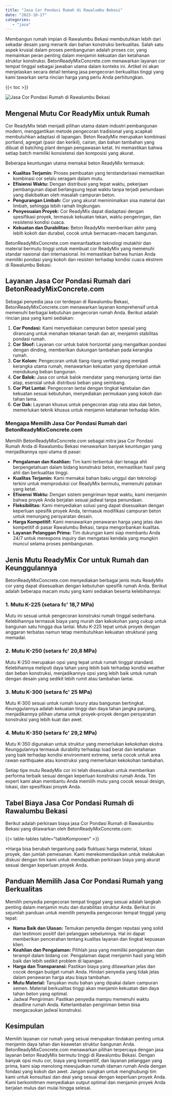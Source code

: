 ```yaml
---
title: "Jasa Cor Pondasi Rumah di Rawalumbu Bekasi"
date: "2023-10-17"
categories: 
   - "jasa"
---
```


Membangun rumah impian di Rawalumbu Bekasi membutuhkan lebih dari sekadar desain yang menarik dan bahan konstruksi berkualitas. Salah satu aspek krusial dalam proses pembangunan adalah proses cor, yang memainkan peran penting dalam menjamin kekuatan dan ketahanan struktur konstruksi. BetonReadyMixConcrete.com menawarkan layanan cor tempat tinggal sebagai jawaban utama dalam konteks ini. Artikel ini akan menjelaskan secara detail tentang jasa pengecoran berkualitas tinggi yang kami tawarkan serta rincian harga yang perlu Anda perhitungkan.

{{< toc >}}

![Jasa Cor Pondasi Rumah di Rawalumbu Bekasi](https://betoncor8.github.io/cor/harga-beton-readymix-concrete%20(31).png)

## Mengenal Mutu Cor ReadyMix untuk Rumah

Cor ReadyMix telah menjadi pilihan utama dalam industri pembangunan modern, menggantikan metode pengecoran tradisional yang acapkali membutuhkan adaptasi di lapangan. Beton ReadyMix merupakan kombinasi portland, agregat (pasir dan kerikil), cairan, dan bahan tambahan yang dibuat di batching plant dengan pengawasan ketat. Ini memastikan bahwa setiap batch memiliki konsistensi dan komposisi yang akurat.

Beberapa keuntungan utama memakai beton ReadyMix termasuk:

- **Kualitas Terjamin:** Proses pembuatan yang terstandarisasi memastikan kombinasi cor selalu seragam dalam mutu.
- **Efisiensi Waktu:** Dengan distribusi yang tepat waktu, pekerjaan pembangunan dapat berlangsung tepat waktu tanpa terjadi penundaan yang diakibatkan oleh masalah campuran beton.
- **Pengurangan Limbah:** Cor yang akurat meminimalkan sisa material dan limbah, sehingga lebih ramah lingkungan.
- **Penyesuaian Proyek:** Cor ReadyMix dapat diadaptasi dengan spesifikasi proyek, termasuk kekuatan tekan, waktu pengeringan, dan resistensi kondisi cuaca.
- **Kekuatan dan Durabilitas:** Beton ReadyMix memberikan akhir yang lebih kokoh dan durabel, cocok untuk bermacam-macam bangunan.

BetonReadyMixConcrete.com memanfaatkan teknologi mutakhir dan material bermutu tinggi untuk membuat cor ReadyMix yang memenuhi standar nasional dan internasional. Ini memastikan bahwa hunian Anda memiliki pondasi yang kokoh dan resisten terhadap kondisi cuaca ekstrem di Rawalumbu Bekasi.

## Layanan Jasa Cor Pondasi Rumah dari BetonReadyMixConcrete.com

Sebagai penyedia jasa cor terdepan di Rawalumbu Bekasi, BetonReadyMixConcrete.com menawarkan layanan komprehensif untuk memenuhi berbagai kebutuhan pengecoran rumah Anda. Berikut adalah rincian jasa yang kami sediakan:

1. **Cor Pondasi:** Kami menyediakan campuran beton spesial yang dirancang untuk menahan tekanan tanah dan air, menjamin stabilitas pondasi rumah.
2. **Cor Sloof:** Layanan cor untuk balok horizontal yang mengaitkan pondasi dengan dinding, memberikan dukungan tambahan pada kerangka rumah.
3. **Cor Kolom:** Pengecoran untuk tiang-tiang vertikal yang menjadi kerangka utama rumah, menawarkan kekuatan yang diperlukan untuk mendukung beban bangunan.
4. **Cor Balok:** Jasa cor untuk balok mendatar yang menunjang lantai dan atap, esensial untuk distribusi beban yang seimbang.
5. **Cor Plat Lantai:** Pengecoran lantai dengan tingkat ketebalan dan kekuatan sesuai kebutuhan, menyediakan permukaan yang kokoh dan tahan lama.
6. **Cor Dak:** Layanan khusus untuk pengecoran atap rata atau dak beton, memerlukan teknik khusus untuk menjamin ketahanan terhadap iklim.

### Mengapa Memilih Jasa Cor Pondasi Rumah dari BetonReadyMixConcrete.com

Memilih BetonReadyMixConcrete.com sebagai mitra jasa Cor Pondasi Rumah Anda di Rawalumbu Bekasi menawarkan banyak keuntungan yang menjadikannya opsi utama di pasar:

- **Pengalaman dan Keahlian:** Tim kami terbentuk dari tenaga ahli berpengetahuan dalam bidang konstruksi beton, memastikan hasil yang ahli dan berkualitas tinggi.
- **Kualitas Terjamin:** Kami memakai bahan baku unggul dan teknologi terkini untuk memproduksi cor ReadyMix bermutu, memenuhi patokan yang ketat.
- **Efisiensi Waktu:** Dengan sistem pengiriman tepat waktu, kami menjamin bahwa proyek Anda berjalan sesuai jadwal tanpa penundaan.
- **Fleksibilitas:** Kami menyediakan solusi yang dapat disesuaikan dengan keperluan spesifik proyek Anda, termasuk modifikasi campuran beton untuk menunjang persyaratan desain.
- **Harga Kompetitif:** Kami menawarkan penawaran harga yang jelas dan kompetitif di pasar Rawalumbu Bekasi, tanpa mengorbankan kualitas.
- **Layanan Pelanggan Prima:** Tim dukungan kami siap membantu Anda 24/7 untuk merespons inquiry dan mengatasi kendala yang mungkin muncul selama proses pembangunan.

## Jenis Mutu ReadyMix Cor untuk Rumah dan Keunggulannya

BetonReadyMixConcrete.com menyediakan berbagai jenis mutu ReadyMix cor yang dapat disesuaikan dengan kebutuhan spesifik rumah Anda. Berikut adalah beberapa macam mutu yang kami sediakan beserta kelebihannya:

### 1\. Mutu K-225 (setara fc' 18,7 MPa)

Mutu ini sesuai untuk pengecoran konstruksi rumah tinggal sederhana. Kelebihannya termasuk biaya yang murah dan kekokohan yang cukup untuk bangunan satu hingga dua lantai. Mutu K-225 tepat untuk proyek dengan anggaran terbatas namun tetap membutuhkan kekuatan struktural yang memadai.

### 2\. Mutu K-250 (setara fc' 20,8 MPa)

Mutu K-250 merupakan opsi yang tepat untuk rumah tinggal standard. Kelebihannya meliputi daya tahan yang lebih baik terhadap kondisi weather dan beban konstruksi, menjadikannya opsi yang lebih baik untuk rumah dengan desain yang sedikit lebih rumit atau tambahan lantai.

### 3\. Mutu K-300 (setara fc' 25 MPa)

Mutu K-300 sesuai untuk rumah luxury atau bangunan bertingkat. Keunggulannya adalah kekuatan tinggi dan daya tahan jangka panjang, menjadikannya pilihan utama untuk proyek-proyek dengan persyaratan konstruksi yang lebih kuat dan awet.

### 4\. Mutu K-350 (setara fc' 29,2 MPa)

Mutu K-350 digunakan untuk struktur yang memerlukan kekokohan ekstra. Keunggulannya termasuk durability terhadap load berat dan ketahanan yang baik terhadap kondisi environment extreme, serta cocok untuk area rawan earthquake atau konstruksi yang memerlukan kekokohan tambahan.

Setiap tipe mutu ReadyMix cor ini telah disesuaikan untuk memberikan performa terbaik sesuai dengan keperluan konstruksi rumah Anda. Tim expert kami akan membantu Anda memilih mutu yang cocok sesuai design, lokasi, dan spesifikasi proyek Anda.

## Tabel Biaya Jasa Cor Pondasi Rumah di Rawalumbu Bekasi

Berikut adalah perkiraan biaya jasa Cor Pondasi Rumah di Rawalumbu Bekasi yang ditawarkan oleh BetonReadyMixConcrete.com:

{{< table-tables table="tableKomponen" >}}

\*Harga bisa berubah tergantung pada fluktuasi harga material, lokasi proyek, dan jumlah pemesanan. Kami merekomendasikan untuk melakukan diskusi dengan tim kami untuk mendapatkan perkiraan biaya yang akurat sesuai dengan keperluan proyek Anda.

## Panduan Memilih Jasa Cor Pondasi Rumah yang Berkualitas

Memilih penyedia pengecoran tempat tinggal yang sesuai adalah langkah penting dalam menjamin mutu dan durabilitas struktur Anda. Berikut ini sejumlah panduan untuk memilih penyedia pengecoran tempat tinggal yang tepat:

- **Nama Baik dan Ulasan:** Temukan penyedia dengan reputasi yang solid dan testimoni positif dari pelanggan sebelumnya. Hal ini dapat memberikan pencerahan tentang kualitas layanan dan tingkat kepuasan klien.
- **Keahlian dan Pengalaman:** Pilihlah jasa yang memiliki pengalaman dan terampil dalam bidang cor. Pengalaman dapat menjamin hasil yang lebih baik dan lebih sedikit problem di lapangan.
- **Harga dan Transparansi:** Pastikan biaya yang ditawarkan jelas dan cocok dengan budget rumah Anda. Hindari penyedia yang tidak jelas dalam penawaran harga atau biaya tambahan.
- **Mutu Material:** Tanyakan mutu bahan yang dipakai dalam campuran semen. Material berkualitas tinggi akan menjamin kekuatan dan daya tahan beton yang optimal.
- Jadwal Pengiriman: Pastikan penyedia mampu memenuhi waktu deadline rumah Anda. Keterlambatan pengiriman beton bisa mengacaukan jadwal konstruksi.

## Kesimpulan

Memilih layanan cor rumah yang sesuai merupakan tindakan penting untuk menjamin daya tahan dan keawetan struktur bangunan Anda. BetonReadyMixConcrete.com menawarkan pilihan terpercaya dengan jasa layanan beton ReadyMix bermutu tinggi di Rawalumbu Bekasi. Dengan banyak opsi mutu cor, biaya yang kompetitif, dan layanan pelanggan yang prima, kami siap menolong mewujudkan rumah idaman rumah Anda dengan fondasi yang kokoh dan awet. Jangan sungkan untuk menghubungi tim kami untuk konsultasi dan deal yang sesuai dengan keperluan proyek Anda. Kami berkomitmen menyediakan output optimal dan menjamin proyek Anda berjalan mulus dari mulai hingga selesai.
